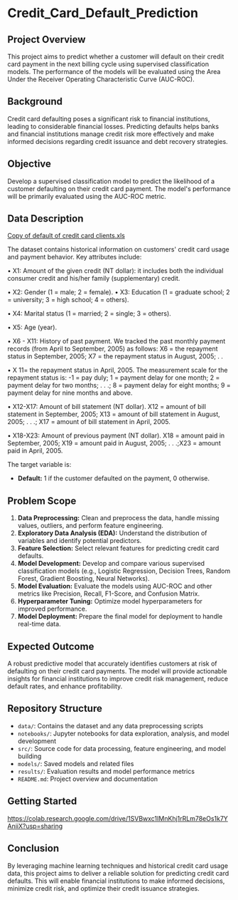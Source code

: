 # Credit_Card_Default_Prediction

## Project Overview

This project aims to predict whether a customer will default on their credit card payment in the next billing cycle using supervised classification models. The performance of the models will be evaluated using the Area Under the Receiver Operating Characteristic Curve (AUC-ROC).

## Background

Credit card defaulting poses a significant risk to financial institutions, leading to considerable financial losses. Predicting defaults helps banks and financial institutions manage credit risk more effectively and make informed decisions regarding credit issuance and debt recovery strategies.

## Objective

Develop a supervised classification model to predict the likelihood of a customer defaulting on their credit card payment. The model's performance will be primarily evaluated using the AUC-ROC metric.

## Data Description
[Copy of default of credit card clients.xls](https://github.com/user-attachments/files/15986653/Copy.of.default.of.credit.card.clients.xls)

The dataset contains historical information on customers' credit card usage and payment behavior. Key attributes include:

• X1: Amount of the given credit (NT dollar): it includes both the individual consumer credit and his/her family (supplementary) credit.

• X2: Gender (1 = male; 2 = female). • X3: Education (1 = graduate school; 2 = university; 3 = high school; 4 = others).

• X4: Marital status (1 = married; 2 = single; 3 = others).

• X5: Age (year).

• X6 - X11: History of past payment. We tracked the past monthly payment records (from April to September, 2005) as follows: X6 = the repayment status in September, 2005; X7 = the repayment status in August, 2005; . .

• X 11= the repayment status in April, 2005. The measurement scale for the repayment status is: -1 = pay duly; 1 = payment delay for one month; 2 = payment delay for two months; . . .; 8 = payment delay for eight months; 9 = payment delay for nine months and above.

• X12-X17: Amount of bill statement (NT dollar). X12 = amount of bill statement in September, 2005; X13 = amount of bill statement in August, 2005; . . .; X17 = amount of bill statement in April, 2005.

• X18-X23: Amount of previous payment (NT dollar). X18 = amount paid in September, 2005; X19 = amount paid in August, 2005; . . .;X23 = amount paid in April, 2005.

The target variable is:
- **Default:** 1 if the customer defaulted on the payment, 0 otherwise.

## Problem Scope

1. **Data Preprocessing:** Clean and preprocess the data, handle missing values, outliers, and perform feature engineering.
2. **Exploratory Data Analysis (EDA):** Understand the distribution of variables and identify potential predictors.
3. **Feature Selection:** Select relevant features for predicting credit card defaults.
4. **Model Development:** Develop and compare various supervised classification models (e.g., Logistic Regression, Decision Trees, Random Forest, Gradient Boosting, Neural Networks).
5. **Model Evaluation:** Evaluate the models using AUC-ROC and other metrics like Precision, Recall, F1-Score, and Confusion Matrix.
6. **Hyperparameter Tuning:** Optimize model hyperparameters for improved performance.
7. **Model Deployment:** Prepare the final model for deployment to handle real-time data.

## Expected Outcome

A robust predictive model that accurately identifies customers at risk of defaulting on their credit card payments. The model will provide actionable insights for financial institutions to improve credit risk management, reduce default rates, and enhance profitability.

## Repository Structure

- `data/`: Contains the dataset and any data preprocessing scripts
- `notebooks/`: Jupyter notebooks for data exploration, analysis, and model development
- `src/`: Source code for data processing, feature engineering, and model building
- `models/`: Saved models and related files
- `results/`: Evaluation results and model performance metrics
- `README.md`: Project overview and documentation

## Getting Started
https://colab.research.google.com/drive/1SVBwxc1IMnKhj1rRLm78eOs1k7YAniiX?usp=sharing

## Conclusion
By leveraging machine learning techniques and historical credit card usage data, this project aims to deliver a reliable solution for predicting credit card defaults. This will enable financial institutions to make informed decisions, minimize credit risk, and optimize their credit issuance strategies.
